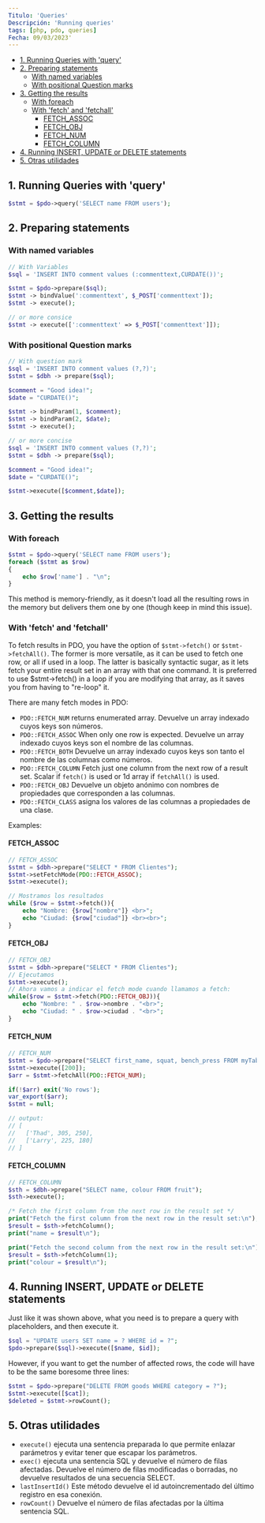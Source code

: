 ```yaml
---
Titulo: 'Queries'
Descripción: 'Running queries'
tags: [php, pdo, queries]
Fecha: 09/03/2023'
---
```


- [1. Running Queries with 'query'](#1-running-queries-with-query)
- [2. Preparing statements](#2-preparing-statements)
  - [With named variables](#with-named-variables)
  - [With positional Question marks](#with-positional-question-marks)
- [3. Getting the results](#3-getting-the-results)
  - [With foreach](#with-foreach)
  - [With 'fetch' and 'fetchall'](#with-fetch-and-fetchall)
    - [FETCH\_ASSOC](#fetch_assoc)
    - [FETCH\_OBJ](#fetch_obj)
    - [FETCH\_NUM](#fetch_num)
    - [FETCH\_COLUMN](#fetch_column)
- [4. Running INSERT, UPDATE or DELETE statements](#4-running-insert-update-or-delete-statements)
- [5. Otras utilidades](#5-otras-utilidades)


## 1. Running Queries with 'query'

```php
$stmt = $pdo->query('SELECT name FROM users');
```

## 2. Preparing statements

### With named variables

```php
// With Variables
$sql = 'INSERT INTO comment values (:commenttext,CURDATE())';

$stmt = $pdo->prepare($sql);
$stmt -> bindValue(':commenttext', $_POST['commenttext']);
$stmt -> execute();

// or more consice
$stmt -> execute([':commenttext' => $_POST['commenttext']]);
```

### With positional Question marks

```php
// With question mark
$sql = 'INSERT INTO comment values (?,?)';
$stmt = $dbh -> prepare($sql);

$comment = "Good idea!";
$date = "CURDATE()";

$stmt -> bindParam(1, $comment);
$stmt -> bindParam(2, $date);
$stmt -> execute();

// or more concise
$sql = 'INSERT INTO comment values (?,?)';
$stmt = $dbh -> prepare($sql);

$comment = "Good idea!";
$date = "CURDATE()";

$stmt->execute([$comment,$date]);
```

## 3. Getting the results 

### With foreach

```php
$stmt = $pdo->query('SELECT name FROM users');
foreach ($stmt as $row)
{
    echo $row['name'] . "\n";
}
```

This method is memory-friendly, as it doesn't load all the resulting rows in the memory but delivers them one by one (though keep in mind this issue).

### With 'fetch' and 'fetchall'

To fetch results in PDO, you have the option of `$stmt->fetch()` or `$stmt->fetchAll()`. The former is more versatile, as it can be used to fetch one row, or all if used in a loop. The latter is basically syntactic sugar, as it lets fetch your entire result set in an array with that one command. It is preferred to use $stmt->fetch() in a loop if you are modifying that array, as it saves you from having to "re-loop" it.

There are many fetch modes in PDO:

- `PDO::FETCH_NUM` returns enumerated array. Devuelve un array indexado cuyos keys son números.
- `PDO::FETCH_ASSOC` When only one row is expected. Devuelve un array indexado cuyos keys son el nombre de las columnas.
- `PDO::FETCH_BOTH` Devuelve un array indexado cuyos keys son tanto el nombre de las columnas como números.
- `PDO::FETCH_COLUMN` Fetch just one column from the next row of a result set. Scalar if `fetch()` is used or 1d array if `fetchAll()` is used.
- `PDO::FETCH_OBJ` Devuelve un objeto anónimo con nombres de propiedades que corresponden a las columnas.
- `PDO::FETCH_CLASS`  asigna los valores de las columnas a propiedades de una clase.

Examples:

#### FETCH_ASSOC

```php
// FETCH_ASSOC
$stmt = $dbh->prepare("SELECT * FROM Clientes");
$stmt->setFetchMode(PDO::FETCH_ASSOC);
$stmt->execute();

// Mostramos los resultados
while ($row = $stmt->fetch()){
    echo "Nombre: {$row["nombre"]} <br>";
    echo "Ciudad: {$row["ciudad"]} <br><br>";
}
```

#### FETCH_OBJ

```php
// FETCH_OBJ
$stmt = $dbh->prepare("SELECT * FROM Clientes");
// Ejecutamos
$stmt->execute();
// Ahora vamos a indicar el fetch mode cuando llamamos a fetch:
while($row = $stmt->fetch(PDO::FETCH_OBJ)){
    echo "Nombre: " . $row->nombre . "<br>";
    echo "Ciudad: " . $row->ciudad . "<br>";
}
```

#### FETCH_NUM

```php
// FETCH_NUM
$stmt = $pdo->prepare("SELECT first_name, squat, bench_press FROM myTable WHERE weight > ?");
$stmt->execute([200]);
$arr = $stmt->fetchAll(PDO::FETCH_NUM);

if(!$arr) exit('No rows');
var_export($arr);
$stmt = null;

// output:
// [
//   ['Thad', 305, 250], 
//   ['Larry', 225, 180]
// ]
```

#### FETCH_COLUMN

```php
// FETCH_COLUMN
$sth = $dbh->prepare("SELECT name, colour FROM fruit");
$sth->execute();

/* Fetch the first column from the next row in the result set */
print("Fetch the first column from the next row in the result set:\n");
$result = $sth->fetchColumn();
print("name = $result\n");

print("Fetch the second column from the next row in the result set:\n");
$result = $sth->fetchColumn(1);
print("colour = $result\n");
```

## 4. Running INSERT, UPDATE or DELETE statements

Just like it was shown above, what you need is to prepare a query with placeholders, and then execute it. 

```php
$sql = "UPDATE users SET name = ? WHERE id = ?";
$pdo->prepare($sql)->execute([$name, $id]);
```

However, if you want to get the number of affected rows, the code will have to be the same boresome three lines:

```php
$stmt = $pdo->prepare("DELETE FROM goods WHERE category = ?");
$stmt->execute([$cat]);
$deleted = $stmt->rowCount();
```

## 5. Otras utilidades

- `execute()` ejecuta una sentencia preparada lo que permite enlazar parámetros y evitar tener que escapar los parámetros.
- `exec()` ejecuta una sentencia SQL y devuelve el número de filas afectadas. Devuelve el número de filas modificadas o borradas, no devuelve resultados de una secuencia SELECT.
- `lastInsertId()` Este método devuelve el id autoincrementado del último registro en esa conexión.
- `rowCount()` Devuelve el número de filas afectadas por la última sentencia SQL.